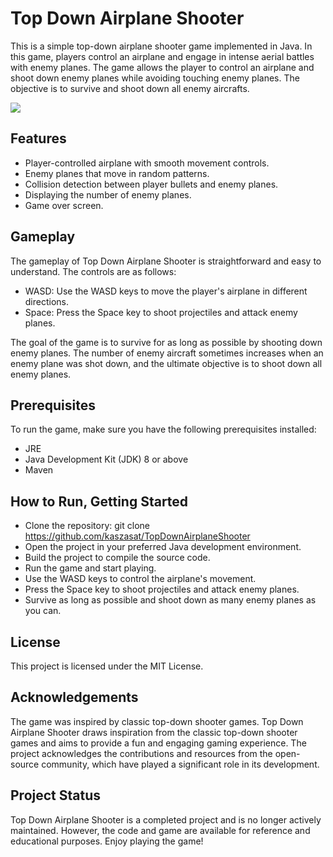 # Top Down Airplane Shooter



This is a simple top-down airplane shooter game implemented in Java.  In this game, players control an airplane and engage in intense aerial battles with enemy planes. The game allows the player to control an airplane and shoot down enemy planes while avoiding touching enemy planes. The objective is to survive and shoot down all enemy aircrafts.

![](docs/output.gif)

## Features

 - Player-controlled airplane with smooth movement controls.
 - Enemy planes that move in random patterns.
 - Collision detection between player bullets and enemy planes.
 - Displaying the number of enemy planes.
 - Game over screen.

## Gameplay

The gameplay of Top Down Airplane Shooter is straightforward and easy to understand. The controls are as follows:
 - WASD: Use the WASD keys to move the player's airplane in different directions.
 - Space: Press the Space key to shoot projectiles and attack enemy planes.

The goal of the game is to survive for as long as possible by shooting down enemy planes. The number of enemy aircraft sometimes increases when an enemy plane was shot down, and the ultimate objective is to shoot down all enemy planes.

## Prerequisites
To run the game, make sure you have the following prerequisites installed:
 - JRE
 - Java Development Kit (JDK) 8 or above
 - Maven

## How to Run, Getting Started

 - Clone the repository: git clone https://github.com/kaszasat/TopDownAirplaneShooter
 - Open the project in your preferred Java development environment.
 - Build the project to compile the source code.
 - Run the game and start playing.
 - Use the WASD keys to control the airplane's movement.
 - Press the Space key to shoot projectiles and attack enemy planes.
 - Survive as long as possible and shoot down as many enemy planes as you can.

## License
This project is licensed under the MIT License.

## Acknowledgements
The game was inspired by classic top-down shooter games. Top Down Airplane Shooter draws inspiration from the classic top-down shooter games and aims to provide a fun and engaging gaming experience. The project acknowledges the contributions and resources from the open-source community, which have played a significant role in its development.

## Project Status
Top Down Airplane Shooter is a completed project and is no longer actively maintained. However, the code and game are available for reference and educational purposes. Enjoy playing the game!
